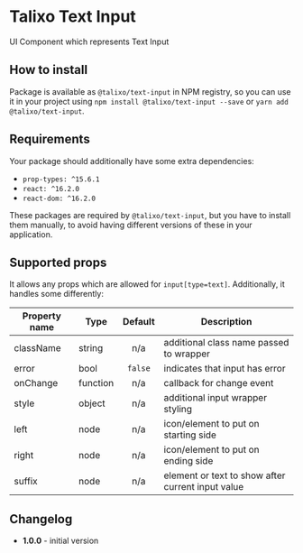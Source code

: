 # Talixo Text Input

UI Component which represents Text Input

## How to install

Package is available as `@talixo/text-input` in NPM registry, so you can use it in your project
using `npm install @talixo/text-input --save` or `yarn add @talixo/text-input`.

## Requirements

Your package should additionally have some extra dependencies:

- `prop-types: ^15.6.1`
- `react: ^16.2.0`
- `react-dom: ^16.2.0`

These packages are required by `@talixo/text-input`, but you have to install them manually,
to avoid having different versions of these in your application.

## Supported props
It allows any props which are allowed for `input[type=text]`. Additionally, it handles some differently:

Property name | Type      | Default | Description                    
--------------|-----------|:-------:|--------------------------------
className     | string    | n/a     | additional class name passed to wrapper
error         | bool      | `false` | indicates that input has error
onChange      | function  | n/a     | callback for change event
style         | object    | n/a     | additional input wrapper styling
left          | node      | n/a     | icon/element to put on starting side
right         | node      | n/a     | icon/element to put on ending side
suffix        | node      | n/a     | element or text to show after current input value

## Changelog

- **1.0.0** - initial version
